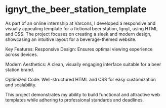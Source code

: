 # ignyt_the_beer_station_template

As part of an online internship at Varcons, I developed a responsive and visually appealing template for a fictional beer station, Ignyt, using HTML and CSS. The project focuses on creating a sleek and modern design, showcasing an intuitive layout for a beverage-themed website.

Key Features:
Responsive Design: Ensures optimal viewing experience across devices.

Modern Aesthetics: A clean, visually engaging interface suitable for a beer station brand.

Optimized Code: Well-structured HTML and CSS for easy customization and scalability.

This project demonstrates my ability to build functional and attractive web templates while adhering to professional standards and deadlines.
